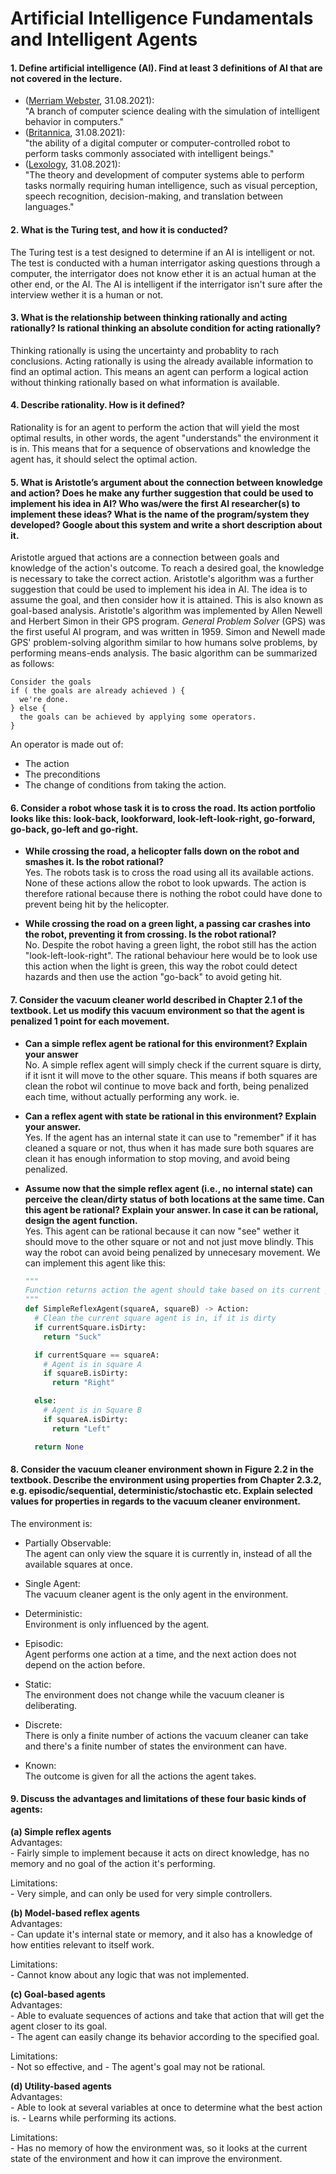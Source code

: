 # Artificial Intelligence Fundamentals and Intelligent Agents

#### 1. Define artificial intelligence (AI). Find at least 3 definitions of AI that are not covered in the lecture.
- ([Merriam Webster](https://www.merriam-webster.com/dictionary/artificial%20intelligence), 31.08.2021):  
"A branch of computer science dealing with the simulation of intelligent behavior in computers."
- ([Britannica](https://www.britannica.com/technology/artificial-intelligence), 31.08.2021):  
"the ability of a digital computer or computer-controlled robot to perform tasks commonly associated with intelligent beings."
- ([Lexology](https://www.lexology.com/library/detail.aspx?g=5424a424-c590-45f0-9e2a-ab05daff032d), 31.08.2021):  
"The theory and development of computer systems able to perform tasks normally requiring human intelligence, such as visual perception, speech recognition, decision-making, and translation between languages."

#### 2. What is the Turing test, and how it is conducted?
The Turing test is a test designed to determine if an AI is intelligent or not. The test is conducted with a human interrigator asking questions through a computer, the interrigator does not know ether it is an actual human at the other end, or the AI. The AI is intelligent if the interrigator isn't sure after the interview wether it is a human or not.

#### 3. What is the relationship between thinking rationally and acting rationally? Is rational thinking an absolute condition for acting rationally?
Thinking rationally is using the uncertainty and probablity to rach conclusions. Acting rationally is using the already available information to find an optimal action. This means an agent can perform a logical action without thinking rationally based on what information is available.

#### 4. Describe rationality. How is it defined?
Rationality is for an agent to perform the action that will yield the most optimal results, in other words, the agent "understands" the environment it is in. This means that for a sequence of observations and knowledge the agent has, it should select the optimal action.

#### 5. What is Aristotle’s argument about the connection between knowledge and action? Does he make any further suggestion that could be used to implement his idea in AI? Who was/were the first AI researcher(s) to implement these ideas? What is the name of the program/system they developed? Google about this system and write a short description about it.
Aristotle argued that actions are a connection between goals and knowledge of the action's outcome. To reach a desired goal, the knowledge is necessary to take the correct action. Aristotle's algorithm was a further suggestion that could be used to implement his idea in AI. The idea is to assume the goal, and then consider how it is attained. This is also known as goal-based analysis. Aristotle's algorithm was implemented by Allen Newell and Herbert Simon in their GPS program. *General Problem Solver* (GPS) was the first useful AI program, and was written in 1959. Simon and Newell made GPS' problem-solving algorithm similar to how humans solve problems, by performing means-ends analysis. The basic algorithm can be summarized as follows:

```
Consider the goals
if ( the goals are already achieved ) {
  we're done.
} else {
  the goals can be achieved by applying some operators.
}
```
An operator is made out of:

- The action
- The preconditions
- The change of conditions from taking the action.


#### 6. Consider a robot whose task it is to cross the road. Its action portfolio looks like this: look-back, lookforward, look-left-look-right, go-forward, go-back, go-left and go-right.

  - **While crossing the road, a helicopter falls down on the robot and smashes it. Is the robot rational?**  
    Yes. The robots task is to cross the road using all its available actions. None of these actions allow the robot to look upwards. The action is therefore rational because there is nothing the robot could have done to prevent being hit by the helicopter.

  - **While crossing the road on a green light, a passing car crashes into the robot, preventing it from crossing. Is the robot rational?**  
    No. Despite the robot having a green light, the robot still has the action "look-left-look-right". The rational behaviour here would be to look use this action when the light is green, this way the robot could detect hazards and then use the action "go-back" to avoid geting hit.

#### 7. Consider the vacuum cleaner world described in Chapter 2.1 of the textbook. Let us modify this vacuum environment so that the agent is penalized 1 point for each movement.

  - **Can a simple reflex agent be rational for this environment? Explain your answer**  
    No. A simple reflex agent will simply check if the current square is dirty, if it isnt it will move to the other square. This means if both squares are clean the robot wil continue to move back and forth, being penalized each time, without actually performing any work. ie.

  - **Can a reflex agent with state be rational in this environment? Explain your answer.**  
    Yes. If the agent has an internal state it can use to "remember" if it has cleaned a square or not, thus when it has made sure both squares are clean it has enough information to stop moving, and avoid being penalized.

  - **Assume now that the simple reflex agent (i.e., no internal state) can perceive the clean/dirty status of both locations at the same time. Can this agent be rational? Explain your answer. In case it can be rational, design the agent function.**  
    Yes. This agent can be rational because it can now "see" wether it should move to the other square or not and not just move blindly. This way the robot can avoid being penalized by unnecesary movement. We can implement this agent like this:

    ```python
    """
    Function returns action the agent should take based on its current position and the state of the two squares.
    """
    def SimpleReflexAgent(squareA, squareB) -> Action:
      # Clean the current square agent is in, if it is dirty
      if currentSquare.isDirty:
        return "Suck"

      if currentSquare == squareA:
        # Agent is in square A
        if squareB.isDirty:
          return "Right"

      else:
        # Agent is in Square B
        if squareA.isDirty:
          return "Left"

      return None
    ```


#### 8. Consider the vacuum cleaner environment shown in Figure 2.2 in the textbook. Describe the environment using properties from Chapter 2.3.2, e.g. episodic/sequential, deterministic/stochastic etc. Explain selected values for properties in regards to the vacuum cleaner environment.
The environment is:
- Partially Observable:  
  The agent can only view the square it is currently in, instead of all the available squares at once.

- Single Agent:   
  The vacuum cleaner agent is the only agent in the environment.

- Deterministic:   
  Environment is only influenced by the agent.

- Episodic:   
  Agent performs one action at a time, and the next action does not depend on the action before.

- Static:   
  The environment does not change while the vacuum cleaner is deliberating.

- Discrete:  
  There is only a finite number of actions the vacuum cleaner can take and there's a finite number of states the environment can have.

- Known:  
  The outcome is given for all the actions the agent takes.

#### 9. Discuss the advantages and limitations of these four basic kinds of agents:

  **(a) Simple reflex agents**  
  Advantages:  
    - Fairly simple to implement because it acts on direct knowledge, has no memory and no goal of the action it's performing.

  Limitations:  
    - Very simple, and can only be used for very simple controllers.

  **(b) Model-based reflex agents**  
  Advantages:  
    - Can update it's internal state or memory, and it also has a knowledge of how entities relevant to itself work.

  Limitations:  
    - Cannot know about any logic that was not implemented.


  **(c) Goal-based agents**  
  Advantages:  
    - Able to evaluate sequences of actions and take that action that will get the agent closer to its goal.  
    - The agent can easily change its behavior according to the specified goal.

  Limitations:  
    - Not so effective, and
    - The agent's goal may not be rational.

  **(d) Utility-based agents**  
  Advantages:  
    - Able to look at several variables at once to determine what the best action is.
    - Learns while performing its actions.

  Limitations:  
    - Has no memory of how the environment was, so it looks at the current state of the environment and how it can improve the environment.

